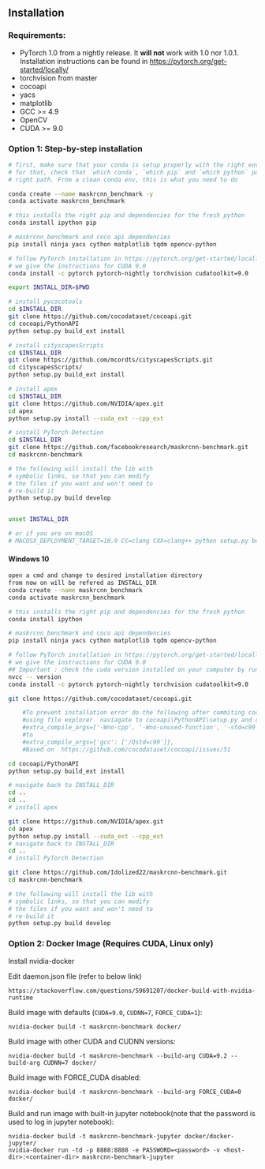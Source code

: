 ## Installation

### Requirements:
- PyTorch 1.0 from a nightly release. It **will not** work with 1.0 nor 1.0.1. Installation instructions can be found in https://pytorch.org/get-started/locally/
- torchvision from master
- cocoapi
- yacs
- matplotlib
- GCC >= 4.9
- OpenCV
- CUDA >= 9.0


### Option 1: Step-by-step installation

```bash
# first, make sure that your conda is setup properly with the right environment
# for that, check that `which conda`, `which pip` and `which python` points to the
# right path. From a clean conda env, this is what you need to do

conda create --name maskrcnn_benchmark -y
conda activate maskrcnn_benchmark

# this installs the right pip and dependencies for the fresh python
conda install ipython pip

# maskrcnn_benchmark and coco api dependencies
pip install ninja yacs cython matplotlib tqdm opencv-python

# follow PyTorch installation in https://pytorch.org/get-started/locally/
# we give the instructions for CUDA 9.0
conda install -c pytorch pytorch-nightly torchvision cudatoolkit=9.0

export INSTALL_DIR=$PWD

# install pycocotools
cd $INSTALL_DIR
git clone https://github.com/cocodataset/cocoapi.git
cd cocoapi/PythonAPI
python setup.py build_ext install

# install cityscapesScripts
cd $INSTALL_DIR
git clone https://github.com/mcordts/cityscapesScripts.git
cd cityscapesScripts/
python setup.py build_ext install

# install apex
cd $INSTALL_DIR
git clone https://github.com/NVIDIA/apex.git
cd apex
python setup.py install --cuda_ext --cpp_ext

# install PyTorch Detection
cd $INSTALL_DIR
git clone https://github.com/facebookresearch/maskrcnn-benchmark.git
cd maskrcnn-benchmark

# the following will install the lib with
# symbolic links, so that you can modify
# the files if you want and won't need to
# re-build it
python setup.py build develop


unset INSTALL_DIR

# or if you are on macOS
# MACOSX_DEPLOYMENT_TARGET=10.9 CC=clang CXX=clang++ python setup.py build develop
```
#### Windows 10
```bash
open a cmd and change to desired installation directory
from now on will be refered as INSTALL_DIR
conda create --name maskrcnn_benchmark
conda activate maskrcnn_benchmark

# this installs the right pip and dependencies for the fresh python
conda install ipython

# maskrcnn_benchmark and coco api dependencies
pip install ninja yacs cython matplotlib tqdm opencv-python

# follow PyTorch installation in https://pytorch.org/get-started/locally/
# we give the instructions for CUDA 9.0
## Important : check the cuda version installed on your computer by running the command in the cmd :
nvcc -- version
conda install -c pytorch pytorch-nightly torchvision cudatoolkit=9.0

git clone https://github.com/cocodataset/cocoapi.git

    #To prevent installation error do the following after commiting cocooapi :
    #using file explorer  naviagate to cocoapi\PythonAPI\setup.py and change line 14 from:
    #extra_compile_args=['-Wno-cpp', '-Wno-unused-function', '-std=c99'],
    #to
    #extra_compile_args={'gcc': ['/Qstd=c99']},
    #Based on  https://github.com/cocodataset/cocoapi/issues/51

cd cocoapi/PythonAPI
python setup.py build_ext install

# navigate back to INSTALL_DIR
cd ..
cd ..
# install apex

git clone https://github.com/NVIDIA/apex.git
cd apex
python setup.py install --cuda_ext --cpp_ext
# navigate back to INSTALL_DIR
cd ..
# install PyTorch Detection

git clone https://github.com/Idolized22/maskrcnn-benchmark.git
cd maskrcnn-benchmark

# the following will install the lib with
# symbolic links, so that you can modify
# the files if you want and won't need to
# re-build it
python setup.py build develop
```
### Option 2: Docker Image (Requires CUDA, Linux only)
Install nvidia-docker

Edit daemon.json file (refer to below link)
    
    https://stackoverflow.com/questions/59691207/docker-build-with-nvidia-runtime 

Build image with defaults (`CUDA=9.0`, `CUDNN=7`, `FORCE_CUDA=1`):

    nvidia-docker build -t maskrcnn-benchmark docker/

Build image with other CUDA and CUDNN versions:

    nvidia-docker build -t maskrcnn-benchmark --build-arg CUDA=9.2 --build-arg CUDNN=7 docker/

Build image with FORCE_CUDA disabled:

    nvidia-docker build -t maskrcnn-benchmark --build-arg FORCE_CUDA=0 docker/

Build and run image with built-in jupyter notebook(note that the password is used to log in jupyter notebook):

    nvidia-docker build -t maskrcnn-benchmark-jupyter docker/docker-jupyter/
    nvidia-docker run -td -p 8888:8888 -e PASSWORD=<password> -v <host-dir>:<container-dir> maskrcnn-benchmark-jupyter
